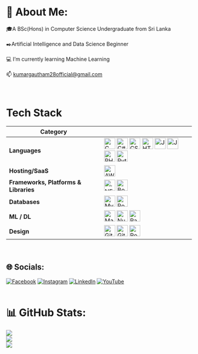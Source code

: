 # 💫 About Me:
🎓A BSc(Hons) in Computer Science Undergraduate from Sri Lanka<br><br>✒️Artificial Intelligence and Data Science Beginner<br><br>💻 I’m currently learning Machine Learning<br><br>📫 kumargautham28official@gmail.com<br><br>
<br>
# Tech Stack

<table>
  <thead>
    <tr>
      <th>Category</th>
      <th></th>
    </tr>
  </thead>
  <tbody>
    <tr>
      <td><strong>Languages</strong></td>
      <td>
        <img src="https://img.shields.io/badge/c-%2300599C.svg?style=for-the-badge&logo=c&logoColor=white" height="30" alt="C logo" /> 
        <img src="https://img.shields.io/badge/c%23-%23239120.svg?style=for-the-badge&logo=csharp&logoColor=white" height="30" alt="C# logo" /> 
        <img src="https://img.shields.io/badge/css3-%231572B6.svg?style=for-the-badge&logo=css3&logoColor=white" height="30" alt="CSS3 logo" /> 
        <img src="https://img.shields.io/badge/html5-%23E34F26.svg?style=for-the-badge&logo=html5&logoColor=white" height="30" alt="HTML5 logo" /> 
        <img src="https://img.shields.io/badge/java-%23ED8B00.svg?style=for-the-badge&logo=openjdk&logoColor=white" height="30" alt="Java logo" /> 
        <img src="https://img.shields.io/badge/javascript-%23323330.svg?style=for-the-badge&logo=javascript&logoColor=%23F7DF1E" height="30" alt="JavaScript logo" />
        <img src="https://img.shields.io/badge/php-%23777BB4.svg?style=for-the-badge&logo=php&logoColor=white" height="30" alt="PHP logo" /> 
        <img src="https://img.shields.io/badge/python-3670A0?style=for-the-badge&logo=python&logoColor=ffdd54" height="30" alt="Python logo" /> 
      </td>
    </tr>
    <tr>
      <td><strong>Hosting/SaaS</strong></td>
      <td>
        <img src="https://img.shields.io/badge/AWS-%23FF9900.svg?style=for-the-badge&logo=amazon-aws&logoColor=white" height="30" alt="AWS logo" />
      </td>
    </tr>
    <tr>
      <td><strong>Frameworks, Platforms & Libraries</strong></td>
      <td>
        <img src="https://img.shields.io/badge/.NET-5C2D91?style=for-the-badge&logo=.net&logoColor=white" height="30" alt=".NET logo" /> 
        <img src="https://img.shields.io/badge/bootstrap-%238511FA.svg?style=for-the-badge&logo=bootstrap&logoColor=white" height="30" alt="Bootstrap logo" />
      </td>
    </tr>
    <tr>
      <td><strong>Databases</strong></td>
      <td>
        <img src="https://img.shields.io/badge/mysql-4479A1.svg?style=for-the-badge&logo=mysql&logoColor=white" height="30" alt="MySQL logo" /> 
        <img src="https://img.shields.io/badge/postgres-%23316192.svg?style=for-the-badge&logo=postgresql&logoColor=white" height="30" alt="Postgres logo" />
      </td>
    </tr>
    <tr>
      <td><strong>ML / DL</strong></td>
      <td>
        <img src="https://img.shields.io/badge/Matplotlib-%23ffffff.svg?style=for-the-badge&logo=Matplotlib&logoColor=black" height="30" alt="Matplotlib logo" /> 
        <img src="https://img.shields.io/badge/numpy-%23013243.svg?style=for-the-badge&logo=numpy&logoColor=white" height="30" alt="NumPy logo" /> 
        <img src="https://img.shields.io/badge/pandas-%23150458.svg?style=for-the-badge&logo=pandas&logoColor=white" height="30" alt="Pandas logo" />
      </td>
    </tr>
    <tr>
      <td><strong>Design</strong></td>
      <td>
        <img src="https://img.shields.io/badge/git-%23F05033.svg?style=for-the-badge&logo=git&logoColor=white" height="30" alt="Git" />
        <img src="https://img.shields.io/badge/github-%23121011.svg?style=for-the-badge&logo=github&logoColor=white" height="30" alt="GitHub" />
        <img src="https://img.shields.io/badge/Postman-FF6C37?style=for-the-badge&logo=postman&logoColor=white" height="30" alt="Postman" />
      </td>
    </tr>
  </tbody>
</table>
<br>


## 🌐 Socials:
[![Facebook](https://img.shields.io/badge/Facebook-%231877F2.svg?logo=Facebook&logoColor=white)](https://facebook.com/profile.php?id=100089963020625) [![Instagram](https://img.shields.io/badge/Instagram-%23E4405F.svg?logo=Instagram&logoColor=white)](https://instagram.com/kumargautham_official) [![LinkedIn](https://img.shields.io/badge/LinkedIn-%230077B5.svg?logo=linkedin&logoColor=white)](https://linkedin.com/in/kumar-gautham-386369303) [![YouTube](https://img.shields.io/badge/YouTube-%23FF0000.svg?logo=YouTube&logoColor=white)](https://youtube.com/@bkgscreations5100) 
<br><br>

# 📊 GitHub Stats:
![](https://github-readme-stats.vercel.app/api?username=GauthamOfficial&theme=dark&hide_border=false&include_all_commits=false&count_private=false)<br/>
![](https://github-readme-streak-stats.herokuapp.com/?user=GauthamOfficial&theme=dark&hide_border=false)<br/>
![](https://github-readme-stats.vercel.app/api/top-langs/?username=GauthamOfficial&theme=dark&hide_border=false&include_all_commits=false&count_private=false&layout=compact)

<!-- Proudly created with GPRM ( https://gprm.itsvg.in ) -->
